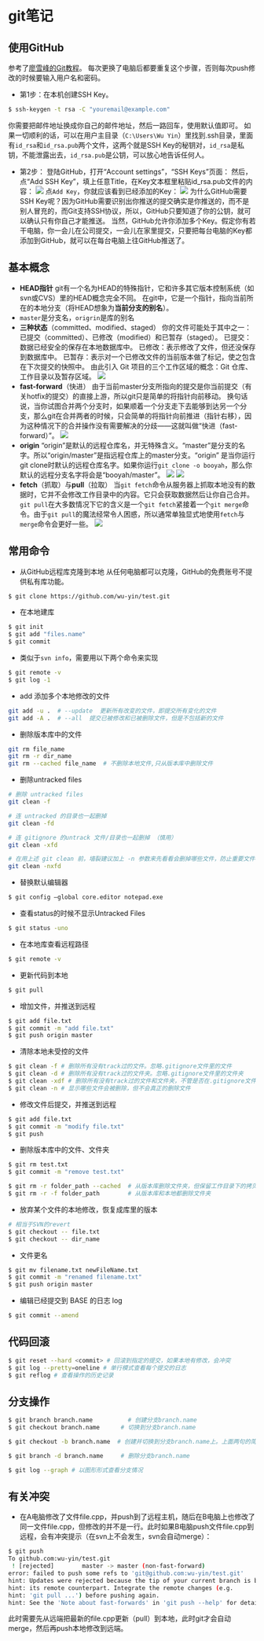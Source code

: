 # git笔记

## 使用GitHub

参考了[廖雪峰的Git教程](https://www.liaoxuefeng.com/wiki/0013739516305929606dd18361248578c67b8067c8c017b000)。
每次更换了电脑后都要重复这个步骤，否则每次push修改的时候要输入用户名和密码。
* 第1步：在本机创建SSH Key。
~~~ bash
$ ssh-keygen -t rsa -C "youremail@example.com"
~~~
你需要把邮件地址换成你自己的邮件地址，然后一路回车，使用默认值即可。
如果一切顺利的话，可以在用户主目录（`C:\Users\Wu Yin`）里找到.ssh目录，里面有`id_rsa`和`id_rsa.pub`两个文件，这两个就是SSH Key的秘钥对，`id_rsa`是私钥，不能泄露出去，`id_rsa.pub`是公钥，可以放心地告诉任何人。
* 第2步：
登陆GitHub，打开“Account settings”，“SSH Keys”页面：
然后，点“Add SSH Key”，填上任意Title，在Key文本框里粘贴id_rsa.pub文件的内容：
![](image\0.png)
点`Add Key`，你就应该看到已经添加的Key：
![](image\1.png)
为什么GitHub需要SSH Key呢？因为GitHub需要识别出你推送的提交确实是你推送的，而不是别人冒充的，而Git支持SSH协议，所以，GitHub只要知道了你的公钥，就可以确认只有你自己才能推送。
当然，GitHub允许你添加多个Key。假定你有若干电脑，你一会儿在公司提交，一会儿在家里提交，只要把每台电脑的Key都添加到GitHub，就可以在每台电脑上往GitHub推送了。

## 基本概念
* **HEAD指针**
git有一个名为HEAD的特殊指针，它和许多其它版本控制系统（如svn或CVS）里的HEAD概念完全不同。 在git中，它是一个指针，指向当前所在的本地分支（将HEAD想象为**当前分支的别名**）。
* `master`是分支名，`origrin`是库的别名
* **三种状态**（committed、modified、staged）
你的文件可能处于其中之一：已提交（committed）、已修改（modified）和已暂存（staged）。
已提交：数据已经安全的保存在本地数据库中。
已修改：表示修改了文件，但还没保存到数据库中。
已暂存：表示对一个已修改文件的当前版本做了标记，使之包含在下次提交的快照中。
由此引入 Git 项目的三个工作区域的概念：Git 仓库、工作目录以及暂存区域。
![](image/2.png)
* **fast-forward**（快进）
由于当前master分支所指向的提交是你当前提交（有关hotfix的提交）的直接上游，所以git只是简单的将指针向前移动。 换句话说，当你试图合并两个分支时，如果顺着一个分支走下去能够到达另一个分支，那么git在合并两者的时候，只会简单的将指针向前推进（指针右移），因为这种情况下的合并操作没有需要解决的分歧——这就叫做“快进（fast-forward）”。
![](image/3.png)
* **origin**
“origin”是默认的远程仓库名，并无特殊含义。“master”是分支的名字。所以“origin/master”是指远程仓库上的master分支。“origin” 是当你运行git clone时默认的远程仓库名字。如果你运行`git clone -o booyah`，那么你默认的远程分支名字将会是“booyah/master”。
![](image/4.png)
![](image/5.png)
* **fetch**（抓取）与**pull**（拉取）
当`git fetch`命令从服务器上抓取本地没有的数据时，它并不会修改工作目录中的内容。它只会获取数据然后让你自己合并。`git pull`在大多数情况下它的含义是一个`git fetch`紧接着一个`git merge`命令。由于`git pull`的魔法经常令人困惑，所以通常单独显式地使用`fetch`与`merge`命令会更好一些。
![](image/6.png)

## 常用命令
* 从GitHub远程库克隆到本地
  从任何电脑都可以克隆，GitHub的免费账号不提供私有库功能。
~~~ bash
$ git clone https://github.com/wu-yin/test.git
~~~

* 在本地建库
~~~ bash
$ git init
$ git add "files.name"
$ git commit
~~~

* 类似于`svn info`，需要用以下两个命令来实现
```bash
$ git remote -v
$ git log -1
```

* add 添加多个本地修改的文件
```bash
git add -u .  # --update  更新所有改变的文件，即提交所有变化的文件
git add -A .  # --all  提交已被修改和已被删除文件，但是不包括新的文件
```

* 删除版本库中的文件
```bash
git rm file_name
git rm -r dir_name
git rm --cached file_name  # 不删除本地文件,只从版本库中删除文件
```

* 删除untracked files
```bash
# 删除 untracked files
git clean -f

# 连 untracked 的目录也一起删掉
git clean -fd

# 连 gitignore 的untrack 文件/目录也一起删掉 （慎用）
git clean -xfd

# 在用上述 git clean 前，墙裂建议加上 -n 参数来先看看会删掉哪些文件，防止重要文件被误删
git clean -nxfd
```

* 替换默认编辑器
~~~ bash
$ git config –global core.editor notepad.exe
~~~

* 查看status的时候不显示Untracked Files
~~~ bash
$ git status -uno
~~~

* 在本地库查看远程路径
~~~ bash
$ git remote -v
~~~

* 更新代码到本地
~~~ bash
$ git pull
~~~

* 增加文件，并推送到远程
~~~ bash
$ git add file.txt
$ git commit -m "add file.txt"
$ git push origin master
~~~

* 清除本地未受控的文件
~~~ bash
$ git clean -f # 删除所有没有track过的文件。忽略.gitignore文件里的文件
$ git clean -d # 删除所有没有track过的文件夹。忽略.gitignore文件里的文件夹
$ git clean -xdf # 删除所有没有track过的文件和文件夹，不管是否在.gitignore文件里
$ git clean -n # 显示哪些文件会被删除，但不会真正的删除文件
~~~

* 修改文件后提交，并推送到远程
~~~ bash
$ git add file.txt
$ git commit -m "modify file.txt"
$ git push
~~~

* 删除版本库中的文件、文件夹
~~~ bash
$ git rm test.txt
$ git commit -m "remove test.txt"

$ git rm -r folder_path --cached  # 从版本库删除文件夹，但保留工作目录下的拷贝
$ git rm -r -f folder_path        # 从版本库和本地都删除文件夹
~~~

* 放弃某个文件的本地修改，恢复成库里的版本
~~~ bash
# 相当于SVN的revert
$ git checkout -- file.txt
$ git checkout -- dir_name
~~~

* 文件更名
~~~ bash
$ git mv filename.txt newFileName.txt
$ git commit -m "renamed filename.txt"
$ git push origin master
~~~

* 编辑已经提交到 BASE 的日志 log
~~~ bash
$ git commit --amend
~~~

## 代码回滚
~~~ bash
$ git reset --hard <commit> # 回滚到指定的提交，如果本地有修改，会冲突
$ git log --pretty=oneline # 单行模式查看每个提交的日志
$ git reflog # 查看操作的历史记录
~~~


## 分支操作

~~~ bash
$ git branch branch.name          # 创建分支branch.name
$ git checkout branch.name      # 切换到分支branch.name

$ git checkout -b branch.name  # 创建并切换到分支branch.name上。上面两句的简写模式

$ git branch -d branch.name     # 删除分支branch.name

$ git log --graph # 以图形形式查看分支情况
~~~

## 有关冲突
* 在A电脑修改了文件file.cpp，并push到了远程主机，随后在B电脑上也修改了同一文件file.cpp，但修改的并不是一行。此时如果B电脑push文件file.cpp到远程，会有冲突提示（在svn上不会发生，svn会自动merge）：
~~~ bash
$ git push
To github.com:wu-yin/test.git
 ! [rejected]        master -> master (non-fast-forward)
error: failed to push some refs to 'git@github.com:wu-yin/test.git'
hint: Updates were rejected because the tip of your current branch is behind
hint: its remote counterpart. Integrate the remote changes (e.g.
hint: 'git pull ...') before pushing again.
hint: See the 'Note about fast-forwards' in 'git push --help' for details.
~~~
此时需要先从远端把最新的file.cpp更新（pull）到本地，此时git才会自动merge，然后再push本地修改到远端。
